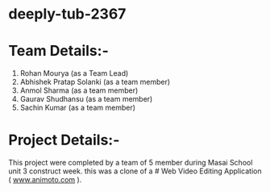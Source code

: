 # deeply-tub-2367

# Team Details:- 
1. Rohan Mourya (as a Team Lead)
2. Abhishek Pratap Solanki (as a team member)
3. Anmol Sharma (as a team member)
4. Gaurav Shudhansu (as a team member)
5. Sachin Kumar (as a team member)


# Project Details:- 
This project were completed by a team of 5 member during Masai School unit 3 construct week.
this was a clone of a # Web Video Editing Application ( www.animoto.com ). 
